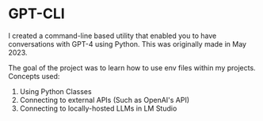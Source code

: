 # GPT-CLI
I created a command-line based utility that enabled you to have conversations with GPT-4 using Python. This was originally made in May 2023.

The goal of the project was to learn how to use env files within my projects. Concepts used:

1. Using Python Classes
2. Connecting to external APIs (Such as OpenAI's API)
3. Connecting to locally-hosted LLMs in LM Studio
